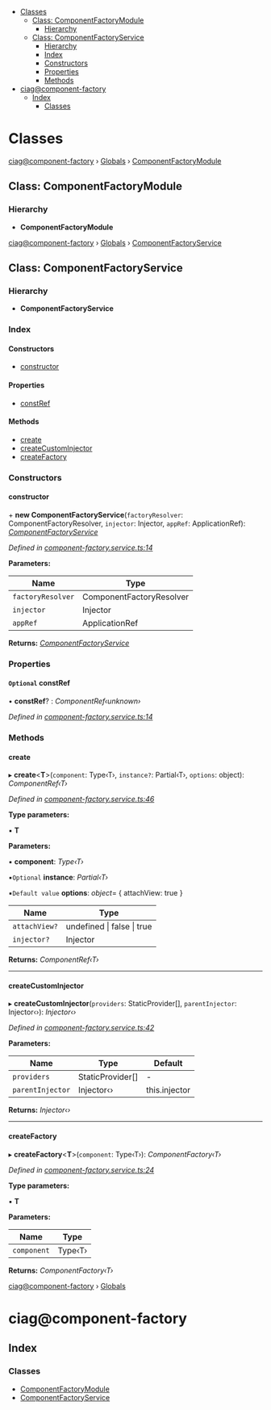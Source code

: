 <!-- START doctoc generated TOC please keep comment here to allow auto update -->
<!-- DON'T EDIT THIS SECTION, INSTEAD RE-RUN doctoc TO UPDATE -->


- [Classes](#classes)
  - [Class: ComponentFactoryModule](#class-componentfactorymodule)
    - [Hierarchy](#hierarchy)
  - [Class: ComponentFactoryService](#class-componentfactoryservice)
    - [Hierarchy](#hierarchy-1)
    - [Index](#index)
    - [Constructors](#constructors)
    - [Properties](#properties)
    - [Methods](#methods)
- [ciag@component-factory](#ciagcomponent-factory)
  - [Index](#index-1)
    - [Classes](#classes-1)

<!-- END doctoc generated TOC please keep comment here to allow auto update -->

# Classes


<a name="classescomponentfactorymodulemd"></a>

[ciag@component-factory](../README.md) › [Globals](#globalsmd) › [ComponentFactoryModule](#classescomponentfactorymodulemd)

## Class: ComponentFactoryModule

### Hierarchy

* **ComponentFactoryModule**


<a name="classescomponentfactoryservicemd"></a>

[ciag@component-factory](../README.md) › [Globals](#globalsmd) › [ComponentFactoryService](#classescomponentfactoryservicemd)

## Class: ComponentFactoryService

### Hierarchy

* **ComponentFactoryService**

### Index

#### Constructors

* [constructor](#constructor)

#### Properties

* [constRef](#optional-constref)

#### Methods

* [create](#create)
* [createCustomInjector](#createcustominjector)
* [createFactory](#createfactory)

### Constructors

####  constructor

\+ **new ComponentFactoryService**(`factoryResolver`: ComponentFactoryResolver, `injector`: Injector, `appRef`: ApplicationRef): *[ComponentFactoryService](#classescomponentfactoryservicemd)*

*Defined in [component-factory.service.ts:14](https://github.com/OpenCIAg/component-factory/blob/7c08006/projects/ciag/component-factory/src/lib/component-factory.service.ts#L14)*

**Parameters:**

Name | Type |
------ | ------ |
`factoryResolver` | ComponentFactoryResolver |
`injector` | Injector |
`appRef` | ApplicationRef |

**Returns:** *[ComponentFactoryService](#classescomponentfactoryservicemd)*

### Properties

#### `Optional` constRef

• **constRef**? : *ComponentRef‹unknown›*

*Defined in [component-factory.service.ts:14](https://github.com/OpenCIAg/component-factory/blob/7c08006/projects/ciag/component-factory/src/lib/component-factory.service.ts#L14)*

### Methods

####  create

▸ **create**<**T**>(`component`: Type‹T›, `instance?`: Partial‹T›, `options`: object): *ComponentRef‹T›*

*Defined in [component-factory.service.ts:46](https://github.com/OpenCIAg/component-factory/blob/7c08006/projects/ciag/component-factory/src/lib/component-factory.service.ts#L46)*

**Type parameters:**

▪ **T**

**Parameters:**

▪ **component**: *Type‹T›*

▪`Optional`  **instance**: *Partial‹T›*

▪`Default value`  **options**: *object*=  { attachView: true }

Name | Type |
------ | ------ |
`attachView?` | undefined &#124; false &#124; true |
`injector?` | Injector |

**Returns:** *ComponentRef‹T›*

___

####  createCustomInjector

▸ **createCustomInjector**(`providers`: StaticProvider[], `parentInjector`: Injector‹›): *Injector‹›*

*Defined in [component-factory.service.ts:42](https://github.com/OpenCIAg/component-factory/blob/7c08006/projects/ciag/component-factory/src/lib/component-factory.service.ts#L42)*

**Parameters:**

Name | Type | Default |
------ | ------ | ------ |
`providers` | StaticProvider[] | - |
`parentInjector` | Injector‹› |  this.injector |

**Returns:** *Injector‹›*

___

####  createFactory

▸ **createFactory**<**T**>(`component`: Type‹T›): *ComponentFactory‹T›*

*Defined in [component-factory.service.ts:24](https://github.com/OpenCIAg/component-factory/blob/7c08006/projects/ciag/component-factory/src/lib/component-factory.service.ts#L24)*

**Type parameters:**

▪ **T**

**Parameters:**

Name | Type |
------ | ------ |
`component` | Type‹T› |

**Returns:** *ComponentFactory‹T›*


<a name="globalsmd"></a>

[ciag@component-factory](README.md) › [Globals](#globalsmd)

# ciag@component-factory

## Index

### Classes

* [ComponentFactoryModule](#classescomponentfactorymodulemd)
* [ComponentFactoryService](#classescomponentfactoryservicemd)

